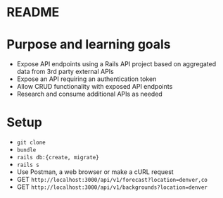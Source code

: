 # README

# Purpose and learning goals
- Expose API endpoints using a Rails API project based on aggregated data from 3rd party external APIs
- Expose an API requiring an authentication token
- Allow CRUD functionality with exposed API endpoints
- Research and consume additional APIs as needed


# Setup
- `git clone`
- `bundle`
- `rails db:{create, migrate}`
- `rails s`
- Use Postman, a web browser or make a cURL request
-  GET `http://localhost:3000/api/v1/forecast?location=denver,co`
-  GET `http://localhost:3000/api/v1/backgrounds?location=denver`
<!-- - Generate api key: /lorem
- Sample request: /lorem
- Link to docs -->

